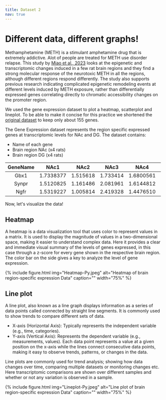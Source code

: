 ```yaml
---
title: Dataset 2
nav: true
---
```


# Different data, different graphs!

Methamphetamine (METH) is a stimulant amphetamine drug that is extremely addictive. Alot of people are treated for METH use disorder relapse. This study by [Miao et al., 2023](https://www.nature.com/articles/s42003-023-05355-3) looks at the epigenetic and transcriptomic changes induced in a few rat brain regions and they find a strong molecular response of the neurotoxic METH in all the regions, although different regions respond differently. The study also supports previous research indicating complicated epigenetic remodeling events at different levels induced by METH exposure, rather than differentially expressed genes correlating directly to chromatic accessibility changes on the promoter region. 

We used the gene expression dataset to plot a heatmap, scatterplot and lineplot. To be able to make it concise for this practice we shortened the [original dataset](https://figshare.com/projects/Methamphetamine-induced_region-specific_transcriptomic_and_epigenetic_changes_in_the_brain_of_male_rats/177378) to keep only about 155 genes. 

The Gene Expression dataset represents the region specific expressed genes at transcriptomic levels for NAc and DG. The dataset contains:
* Name of each gene
* Brain region NAc (x4 rats)
* Brain region DG (x4 rats)

| GeneName | NAc1 | NAc2 | NAc3 | NAc4 | DG1  |  DG2 |  DG3 |  DG4 |  
| :------: | :--: | :--: | :--: | :--: | :--: | :--: | :--: | :--: |
|Gbx1  | 1.7338377 | 1.515618 | 1.733414 | 1.6800561 | -0.5474918 | -0.5477760 | -0.615592324 | -0.5477029 |
|Synpr | 1.5120825 | 1.161486 | 2.081961 | 1.6144812 | -0.6777850 | -0.6764080 | -1.170525639 | -0.4987112 |
|Ngfr  | 1.5319227 | 1.005814 | 2.419328 | 1.4476510 | -0.4325831 | -0.4332981 | -0.463815989 | -0.4434805 |

Now, let's visualize the data!

## Heatmap

A heatmap is a data visualization tool that uses color to represent values in a matrix. It is used to display the magnitude of values in a two-dimensional space, making it easier to understand complex data. Here it provides a clear and immediate visual summary  of the levels of genes expressed, in this case through a z-score for every gene shown in the respective brain region. The color bar on the side gives a key to analyze the level of gene expression.

{% include figure.html img="Heatmap-Py.jpeg" alt="Heatmap of brain region-specific expression Data" caption="" width="75%" %}

## Line plot

A line plot, also known as a line graph displays information as a series of data points called connected by straight line segments. It is commonly used to show trends to compare different sets of data. 
* X-axis (Horizontal Axis): Typically represents the independent variable (e.g., time, categories).
* Y-axis (Vertical Axis): Represents the dependent variable (e.g., measurements, values).
Each data point represents a value at a given position on the x-axis while the lines connect consecutive data points, making it easy to observe trends, patterns, or changes in the data.

Line plots are commonly used for trend analysis; showing how data changes over time, comparing multiple datasets or monitoring changes etc. Here transcriptomic comparisons are shown over different samples and whether or not any variation is observed in a sample.

{% include figure.html img="Lineplot-Py.jpeg" alt="Line plot of brain region-specific expression Data" caption="" width="75%" %}
